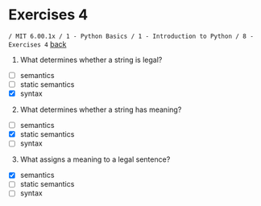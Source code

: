 # Exercises 4
`/ MIT 6.00.1x / 1 - Python Basics / 1 - Introduction to Python / 8 - Exercises 4` [back](./)

1. What determines whether a string is legal?
- [ ] semantics
- [ ] static semantics
- [x] syntax

2. What determines whether a string has meaning?
- [ ] semantics
- [x] static semantics
- [ ] syntax

3. What assigns a meaning to a legal sentence?
- [x] semantics
- [ ] static semantics
- [ ] syntax